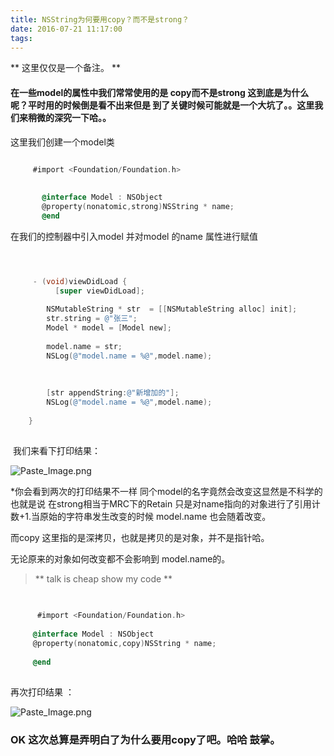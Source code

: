 ```yaml
---
title: NSString为何要用copy？而不是strong？
date: 2016-07-21 11:17:00
tags:
---
```



**  这里仅仅是一个备注。 **

####   在一些model的属性中我们常常使用的是 copy而不是strong 这到底是为什么呢？平时用的时候倒是看不出来但是 到了关键时候可能就是一个大坑了。。这里我们来稍微的深究一下哈。。



这里我们创建一个model类

```objectivec

     #import <Foundation/Foundation.h>
     
    
	   @interface Model : NSObject
	   @property(nonatomic,strong)NSString * name;
	   @end

```

<!-- more-->


在我们的控制器中引入model 并对model 的name 属性进行赋值

```objectivec



     - (void)viewDidLoad {
	      [super viewDidLoad];
	    
	    NSMutableString * str  = [[NSMutableString alloc] init];
	    str.string = @"张三";
	    Model * model = [Model new];
	    
	    model.name = str;
	    NSLog(@"model.name = %@",model.name);
	    
	    
	    
	    [str appendString:@"新增加的"];
	    NSLog(@"model.name = %@",model.name);
	        
	}
	
```
 我们来看下打印结果：

![Paste_Image.png](http://upload-images.jianshu.io/upload_images/67179-6885d05c13a76787.png?imageMogr2/auto-orient/strip%7CimageView2/2/w/1240)

*你会看到两次的打印结果不一样 同个model的名字竟然会改变这显然是不科学的  也就是说 在strong相当于MRC下的Retain 只是对name指向的对象进行了引用计数+1.当原始的字符串发生改变的时候 model.name 也会随着改变。

而copy 这里指的是深拷贝，也就是拷贝的是对象，并不是指针哈。

无论原来的对象如何改变都不会影响到  model.name的。


  > ** talk is cheap show my code  **

   
 
```objectivec
 
 
	  #import <Foundation/Foundation.h>
	
	 @interface Model : NSObject
	 @property(nonatomic,copy)NSString * name;
	 
	 @end
	 
```
再次打印结果 ：


![Paste_Image.png](http://upload-images.jianshu.io/upload_images/67179-835f5ce30bb7c731.png?imageMogr2/auto-orient/strip%7CimageView2/2/w/1240)

### OK 这次总算是弄明白了为什么要用copy了吧。哈哈  鼓掌。